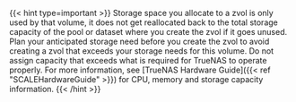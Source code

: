 &NewLine;

{{< hint type=important >}}
Storage space you allocate to a zvol is only used by that volume, it does not get reallocated back to the total storage capacity of the pool or dataset where you create the zvol if it goes unused. 
Plan your anticipated storage need before you create the zvol to avoid creating a zvol that exceeds your storage needs for this volume. 
Do not assign capacity that exceeds what is required for TrueNAS to operate properly. For more information, see [TrueNAS Hardware Guide]({{< ref "SCALEHardwareGuide" >}}) for CPU, memory and storage capacity information.
{{< /hint >}}